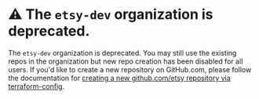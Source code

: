 # ⚠️ The `etsy-dev` organization is deprecated.

The `etsy-dev` organization is deprecated.  You may still use the existing repos in the organization but new repo creation has been
disabled for all users.  If you'd like to create a new repository on GitHub.com, please follow the documentation for [creating a new github.com/etsy repository via terraform-config](https://docs.etsycorp.com/terraform-docs/how-tos/github/create-a-github-repository).


<!--

**Here are some ideas to get you started:**

🙋‍♀️ A short introduction - what is your organization all about?
🌈 Contribution guidelines - how can the community get involved?
👩‍💻 Useful resources - where can the community find your docs? Is there anything else the community should know?
🍿 Fun facts - what does your team eat for breakfast?
🧙 Remember, you can do mighty things with the power of [Markdown](https://docs.github.com/github/writing-on-github/getting-started-with-writing-and-formatting-on-github/basic-writing-and-formatting-syntax)
-->
